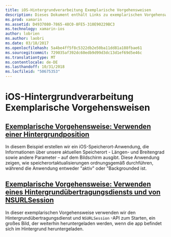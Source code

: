 ```yaml
---
title: iOS-Hintergrundverarbeitung Exemplarische Vorgehensweisen
description: Dieses Dokument enthält Links zu exemplarischen Vorgehensweisen, die veranschaulichen, wie Sie die Verwendung von Standortinformationen in einer backgrounded-app und zum Hintergrundübertragungsdiensts und von NSURLSession zu verwenden.
ms.prod: xamarin
ms.assetid: D4937080-7865-48C0-8FE5-310E90229BC3
ms.technology: xamarin-ios
author: lobrien
ms.author: laobri
ms.date: 03/18/2017
ms.openlocfilehash: 5a4be4ff5f8c5322db2e50ba11dd81a188fbae61
ms.sourcegitcommit: 729035af392dc60edb9d99d3dc13d1ef69d5e46c
ms.translationtype: MT
ms.contentlocale: de-DE
ms.lasthandoff: 10/31/2018
ms.locfileid: "50675353"
---
```

# <a name="ios-backgrounding-walkthroughs"></a>iOS-Hintergrundverarbeitung Exemplarische Vorgehensweisen

##  <a name="walkthrough---using-background-locationiosapp-fundamentalsbackgroundingios-backgrounding-walkthroughslocation-walkthroughmd"></a>[Exemplarische Vorgehensweise: Verwenden einer Hintergrundposition](~/ios/app-fundamentals/backgrounding/ios-backgrounding-walkthroughs/location-walkthrough.md)

In diesem Beispiel erstellen wir ein iOS-Speicherort-Anwendung, die Informationen über unsere aktuellen Speicherort - Längen- und Breitengrad sowie andere Parameter – auf dem Bildschirm ausgibt. Diese Anwendung zeigen, wie speicherortaktualisierungen ordnungsgemäß durchführen, während die Anwendung entweder "aktiv" oder "Backgrounded ist.

##  <a name="walkthrough---using-background-transfer-service-and-nsurlsessioniosapp-fundamentalsbackgroundingios-backgrounding-walkthroughsbackground-transfer-walkthroughmd"></a>[Exemplarische Vorgehensweise: Verwenden eines Hintergrundübertragungsdiensts und von NSURLSession](~/ios/app-fundamentals/backgrounding/ios-backgrounding-walkthroughs/background-transfer-walkthrough.md)

In dieser exemplarischen Vorgehensweise verwenden wir den Hintergrundübertragungsdienst und `NSURLSession` -API zum Starten, ein großes Bild, der weiterhin heruntergeladen werden, wenn die app befindet sich im Hintergrund heruntergeladen.
